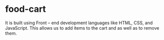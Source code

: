 # food-cart
It is built using  Front – end development languages like HTML, CSS, and JavaScript. This allows us to  add items to the cart and as well as to remove them. 
